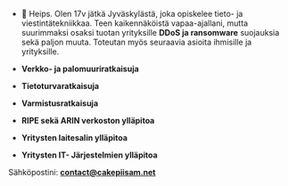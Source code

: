 - 👋 Heips. Olen 17v jätkä Jyväskylästä, joka opiskelee tieto- ja viestintätekniikkaa. Teen kaikennäköistä vapaa-ajallani, mutta suurimmaksi osaksi tuotan yrityksille **DDoS ja ransomware** suojauksia sekä paljon muuta. Toteutan myös seuraavia asioita ihmisille ja yrityksille.


- **Verkko- ja palomuuriratkaisuja**
- **Tietoturvaratkaisuja**
- **Varmistusratkaisuja**
- **RIPE sekä ARIN verkoston ylläpitoa**
- **Yritysten laitesalin ylläpitoa**
- **Yritysten IT- Järjestelmien ylläpitoa** 

Sähköpostini: **contact@cakepiisam.net**



